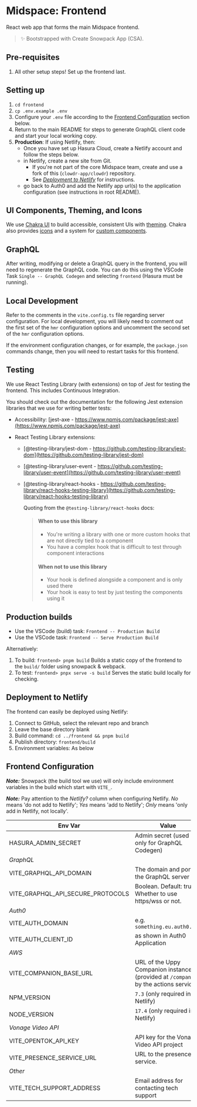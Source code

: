 # Midspace: Frontend

React web app that forms the main Midspace frontend.

> ✨ Bootstrapped with Create Snowpack App (CSA).

## Pre-requisites

1. All other setup steps! Set up the frontend last.

## Setting up

1. `cd frontend`
1. `cp .env.example .env`
1. Configure your `.env` file according to the [Frontend
   Configuration](#frontend-configuration) section below.
1. Return to the main README for steps to generate GraphQL client code and start your local working copy.
1. **Production**: If using Netlify, then:
   - Once you have set up Hasura Cloud, create a Netlify account and
     follow the steps below.
   - in Netlify, create a new site from Git.
     - If you're not part of the core Midspace team, create and use a fork of this
       (`clowdr-app/clowdr`) repository.
     - See _[Deployment to Netlify](#deployment-to-netlify)_ for instructions.
   - go back to Auth0 and add the Netlify app url(s) to the
     application configuration (see instructions in root README).

## UI Components, Theming, and Icons

We use [Chakra UI](https://chakra-ui.com/) to build accessible, consistent UIs
with [theming](@chakra-ui/theme-tools). Chakra also provides
[icons](https://chakra-ui.com/docs/components/icon) and a system for [custom
components](@chakra-ui/theme-tools).

## GraphQL

After writing, modifying or delete a GraphQL query in the frontend, you will
need to regenerate the GraphQL code. You can do this using the VSCode Task
`Single -- GraphQL Codegen` and selecting `frontend` (Hasura must be running).

## Local Development

Refer to the comments in the `vite.config.ts` file regarding server configuration. For local development, you will likely need to comment out the first set of the `hmr` configuration options and uncomment the second set of the `hmr` configuration options.

If the environment configuration changes, or for example, the `package.json`
commands change, then you will need to restart tasks for this frontend.

## Testing

We use React Testing Library (with extensions) on top of Jest for testing the
frontend. This includes Continuous Integration.

You should check out the documentation for the following Jest extension
libraries that we use for writing better tests:

- Accessibility: [jest-axe -
  https://www.npmjs.com/package/jest-axe](https://www.npmjs.com/package/jest-axe)
- React Testing Library extensions:

  - [@testing-library/jest-dom -
    https://github.com/testing-library/jest-dom](https://github.com/testing-library/jest-dom)
  - [@testing-library/user-event -
    https://github.com/testing-library/user-event](https://github.com/testing-library/user-event)
  - [@testing-library/react-hooks -
    https://github.com/testing-library/react-hooks-testing-library](https://github.com/testing-library/react-hooks-testing-library)

    Quoting from the `@testing-library/react-hooks` docs:

    > #### When to use this library
    >
    > - You're writing a library with one or more custom hooks that are not
    >   directly tied to a component
    > - You have a complex hook that is difficult to test through component
    >   interactions
    >
    > #### When not to use this library
    >
    > - Your hook is defined alongside a component and is only used there
    > - Your hook is easy to test by just testing the components using it

## Production builds

- Use the VSCode (build) task: `Frontend -- Production Build`
- Use the VSCode task: `Frontend -- Serve Production Build`

Alternatively:

1. To build: `frontend> pnpm build` Builds a static copy of the frontend to
   the `build/` folder using snowpack & webpack.
1. To test: `frontend> pnpx serve -s build` Serves the static build locally for
   checking.

## Deployment to Netlify

The frontend can easily be deployed using Netlify:

1. Connect to GitHub, select the relevant repo and branch
1. Leave the base directory blank
1. Build command: `cd ../frontend && pnpm build`
1. Publish directory: `frontend/build`
1. Environment variables: As below

## Frontend Configuration

**_Note:_** Snowpack (the build tool we use) will only include environment
variables in the build which start with `VITE_`.

**_Note:_** Pay attention to the _Netlify?_ column when configuring Netlify. _No_ means 'do not add to Netlify'; _Yes_ means 'add to Netlify'; _Only_ means 'only add in Netlify, not locally'.

| Env Var                           | Value                                                                                | Netlify? |
| --------------------------------- | ------------------------------------------------------------------------------------ | -------- |
| HASURA_ADMIN_SECRET               | Admin secret (used only for GraphQL Codegen)                                         | No       |
| _GraphQL_                         |                                                                                      |          |
| VITE_GRAPHQL_API_DOMAIN           | The domain and port of the GraphQL server                                            | Yes      |
| VITE_GRAPHQL_API_SECURE_PROTOCOLS | Boolean. Default: true. Whether to use https/wss or not.                             | Yes      |
| _Auth0_                           |                                                                                      |          |
| VITE_AUTH_DOMAIN                  | <auth0-domain> e.g. `something.eu.auth0.com`                                         | Yes      |
| VITE_AUTH_CLIENT_ID               | <auth0-client-id> as shown in Auth0 Application                                      | Yes      |
| _AWS_                             |                                                                                      |          |
| VITE_COMPANION_BASE_URL           | URL of the Uppy Companion instance (provided at `/companion` by the actions service) | Yes      |
| NPM_VERSION                       | `7.3` (only required in Netlify)                                                     | Only     |
| NODE_VERSION                      | `17.4` (only required in Netlify)                                                    | Only     |
| _Vonage Video API_                |                                                                                      |
| VITE_OPENTOK_API_KEY              | API key for the Vonage Video API project                                             |          |
| VITE_PRESENCE_SERVICE_URL         | URL to the presence service.                                                         |          |
| _Other_                           |                                                                                      |          |
| VITE_TECH_SUPPORT_ADDRESS         | Email address for contacting tech support                                            | Yes      |
